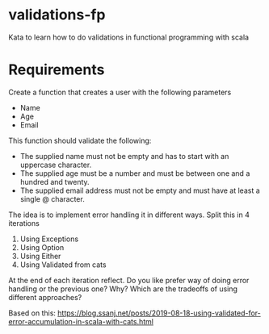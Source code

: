 # validations-fp
Kata to learn how to do validations in functional programming with scala

# Requirements

Create a function that creates a user with the following parameters
* Name
* Age
* Email

This function should validate the following:
* The supplied name must not be empty and has to start with an uppercase character.
* The supplied age must be a number and must be between one and a hundred and twenty.
* The supplied email address must not be empty and must have at least a single @ character.

The idea is to implement error handling it in different ways. Split this in 4 iterations

1. Using Exceptions
1. Using Option
1. Using Either
1. Using Validated from cats

At the end of each iteration reflect. Do you like prefer way of doing error handling or the previous one? Why? Which are the tradeoffs of using different approaches?

Based on this: https://blog.ssanj.net/posts/2019-08-18-using-validated-for-error-accumulation-in-scala-with-cats.html
